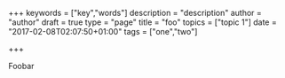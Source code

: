 +++
keywords = ["key","words"]
description = "description"
author = "author"
draft = true
type = "page"
title = "foo"
topics = ["topic 1"]
date = "2017-02-08T02:07:50+01:00"
tags = ["one","two"]

+++

Foobar

